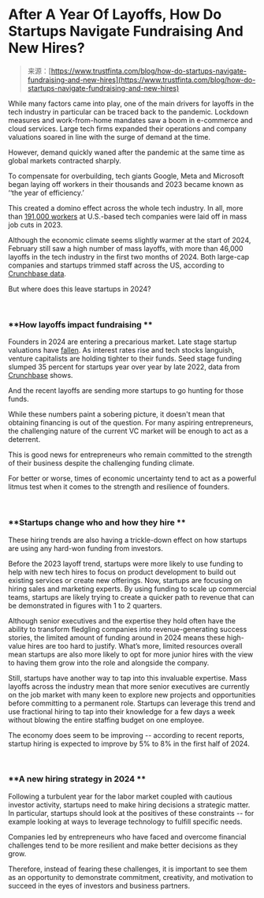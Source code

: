 <!--yml
category: 未分类
date: 2024-05-29 12:28:56
-->

# After A Year Of Layoffs, How Do Startups Navigate Fundraising And New Hires?

> 来源：[https://www.trustfinta.com/blog/how-do-startups-navigate-fundraising-and-new-hires](https://www.trustfinta.com/blog/how-do-startups-navigate-fundraising-and-new-hires)

While many factors came into play, one of the main drivers for layoffs in the tech industry in particular can be traced back to the pandemic. Lockdown measures and work-from-home mandates saw a boom in e-commerce and cloud services. Large tech firms expanded their operations and company valuations soared in line with the surge of demand at the time.

However, demand quickly waned after the pandemic at the same time as global markets contracted sharply. 

To compensate for overbuilding, tech giants Google, Meta and Microsoft began laying off workers in their thousands and 2023 became known as ‘‘the year of efficiency.’ 

This created a domino effect across the whole tech industry. In all, more than [191,000 workers](https://news.crunchbase.com/startups/tech-layoffs/) at U.S.-based tech companies were laid off in mass job cuts in 2023.

Although the economic climate seems slightly warmer at the start of 2024, February still saw a high number of mass layoffs, with more than 46,000 layoffs in the tech industry in the first two months of 2024\. Both large-cap companies and startups trimmed staff across the US, according to [Crunchbase data](https://news.crunchbase.com/layoffs/tech-startups-staff-cuts-shutdowns). 

But where does this leave startups in 2024? 

‍

### **How layoffs impact fundraising **

Founders in 2024 are entering a precarious market. Late stage startup valuations have [fallen](https://pitchbook.com/news/articles/venture-capital-valuations-unicorns-crossover-investors). As interest rates rise and tech stocks languish, venture capitalists are holding tighter to their funds. Seed stage funding slumped 35 percent for startups year over year by late 2022, data from [Crunchbase](https://news.crunchbase.com/venture/global-vc-funding-slide-q4-2022/#Seed%20funding) shows. 

And the recent layoffs are sending more startups to go hunting for those funds.

While these numbers paint a sobering picture, it doesn't mean that obtaining financing is out of the question. For many aspiring entrepreneurs, the challenging nature of the current VC market will be enough to act as a deterrent.

This is good news for entrepreneurs who remain committed to the strength of their business despite the challenging funding climate. 

For better or worse, times of economic uncertainty tend to act as a powerful litmus test when it comes to the strength and resilience of founders. 

‍

### **Startups change who and how they hire **

These hiring trends are also having a trickle-down effect on how startups are using any hard-won funding from investors. 

Before the 2023 layoff trend, startups were more likely to use funding to help with new tech hires to focus on product development to build out existing services or create new offerings. Now, startups are focusing on hiring sales and marketing experts. By using funding to scale up commercial teams, startups are likely trying to create a quicker path to revenue that can be demonstrated in figures with 1 to 2 quarters. 

Although senior executives and the expertise they hold often have the ability to transform fledgling companies into revenue-generating success stories, the limited amount of funding around in 2024 means these high-value hires are too hard to justify. What’s more, limited resources overall mean startups are also more likely to opt for more junior hires with the view to having them grow into the role and alongside the company. 

Still, startups have another way to tap into this invaluable expertise. Mass layoffs across the industry mean that more senior executives are currently on the job market with many keen to explore new projects and opportunities before committing to a permanent role. Startups can leverage this trend and use fractional hiring to tap into their knowledge for a few days a week without blowing the entire staffing budget on one employee. 

The economy does seem to be improving -- according to recent reports, startup hiring is expected to improve by 5% to 8% in the first half of 2024.

‍

### **A new hiring strategy in 2024 **

Following a turbulent year for the labor market coupled with cautious investor activity, startups need to make hiring decisions a strategic matter. In particular, startups should look at the positives of these constraints -- for example looking at ways to leverage technology to fulfill specific needs.

Companies led by entrepreneurs who have faced and overcome financial challenges tend to be more resilient and make better decisions as they grow. 

Therefore, instead of fearing these challenges, it is important to see them as an opportunity to demonstrate commitment, creativity, and motivation to succeed in the eyes of investors and business partners.
